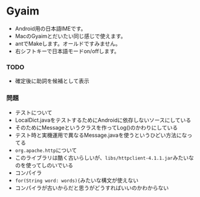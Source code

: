 # Gyaim

* Android用の日本語IMEです。
* MacのGyaimとだいたい同じ感じで使えます。
* antでMakeします。オールドですみません。
* 右シフトキーで日本語モードon/offします。

### TODO

* 確定後に助詞を候補として表示

### 問題

* テストについて
 * LocalDict.javaをテストするためにAndroidに依存しないソースにしている
 * そのためにMessageというクラスを作ってLog()のかわりにしている
 * テスト時と実機運用で異なるMessage.javaを使うというひどい方法になってる
* ```org.apache.http```について
 * このライブラリは酷く古いらしいが、```libs/httpclient-4.1.1.jar```みたいなのを使ってしのいでいる
* コンパイラ
 * ```for(String word: words){```みたいな構文が使えない
 * コンパイラが古いからだと思うがどうすればいいのかわからない